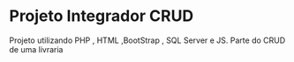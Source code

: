 # Projeto Integrador CRUD 
 Projeto utilizando PHP , HTML ,BootStrap , SQL Server e JS.
 Parte do CRUD de uma livraria
